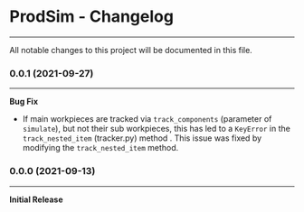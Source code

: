 # ProdSim - Changelog

***

All notable changes to this project will be documented in this file. 

### 0.0.1 (2021-09-27)
***

**Bug Fix**

* If main workpieces are tracked via ``track_components`` (parameter of ``simulate``), but not their sub workpieces, 
  this has led to a ``KeyError`` in the ``track_nested_item`` (tracker.py) method . This issue was fixed by modifying 
  the ``track_nested_item`` method. 

### 0.0.0 (2021-09-13)
*** 

**Initial Release**